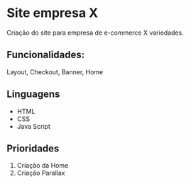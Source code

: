 # Site empresa X

Criação do site para empresa de e-commerce X variedades.

## Funcionalidades:

Layout, Checkout, Banner, Home

## Linguagens

* HTML
* CSS
* Java Script

## Prioridades

1. Criação da Home
2. Criação Parallax